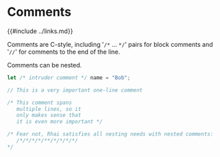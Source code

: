Comments
========

{{#include ../links.md}}

Comments are C-style, including '`/*` ... `*/`' pairs for block comments
and '`//`' for comments to the end of the line.

Comments can be nested.

```rust
let /* intruder comment */ name = "Bob";

// This is a very important one-line comment

/* This comment spans
   multiple lines, so it
   only makes sense that
   it is even more important */

/* Fear not, Rhai satisfies all nesting needs with nested comments:
   /*/*/*/*/**/*/*/*/*/
*/
```

